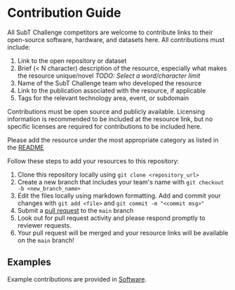 # Contribution Guide

All SubT Challenge competitors are welcome to contribute links to their open-source software, hardware, and datasets here. All contributions must include:

1. Link to the open repository or dataset
1. Brief (< N character) description of the resource, especially what makes the resource unique/novel *TODO: Select a word/character limit*
1. Name of the SubT Challenge team who developed the resource
1. Link to the publication associated with the resource, if applicable
1. Tags for the relevant technology area, event, or subdomain

Contributions must be open source and publicly available. 
Licensing information is recommended to be included at the resource link, but no specific licenses are required for contributions to be included here.

Please add the resource under the most appropriate category as listed in the [README](/README.md) 

Follow these steps to add your resources to this repository:

1. Clone this repository locally using `git clone <repository_url>`
1. Create a new branch that includes your team's name with `git checkout -b <new_branch_name>`
1. Edit the files locally using markdown formatting. Add and commit your changes with `git add <file>` and `git commit -m "<commit msg>"`
1. Submit a [pull request](https://github.com/subtchallenge/subt_resources/pulls) to the `main` branch
1. Look out for pull request activity and please respond promptly to reviewer requests.
1. Your pull request will be merged and your resource links will be available on the `main` branch! 

## Examples

Example contributions are provided in [Software](1-Software.md). 

